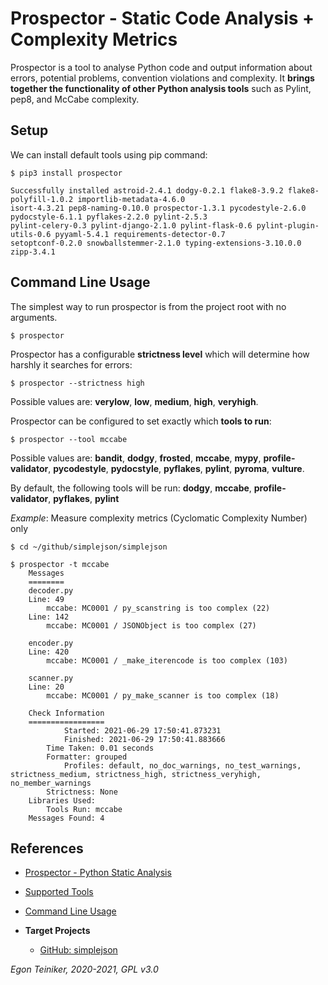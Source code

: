 # Prospector - Static Code Analysis + Complexity Metrics

Prospector is a tool to analyse Python code and output information about errors, 
potential problems, convention violations and complexity.
It **brings together the functionality of other Python analysis tools** such as Pylint, 
pep8, and McCabe complexity.


## Setup

We can install default tools using pip command:
```
$ pip3 install prospector

Successfully installed astroid-2.4.1 dodgy-0.2.1 flake8-3.9.2 flake8-polyfill-1.0.2 importlib-metadata-4.6.0 
isort-4.3.21 pep8-naming-0.10.0 prospector-1.3.1 pycodestyle-2.6.0 pydocstyle-6.1.1 pyflakes-2.2.0 pylint-2.5.3 
pylint-celery-0.3 pylint-django-2.1.0 pylint-flask-0.6 pylint-plugin-utils-0.6 pyyaml-5.4.1 requirements-detector-0.7 
setoptconf-0.2.0 snowballstemmer-2.1.0 typing-extensions-3.10.0.0 zipp-3.4.1
```	

## Command Line Usage 

The simplest way to run prospector is from the project root with no arguments.
```
$ prospector
```

Prospector has a configurable **strictness level** which will determine how harshly it searches for errors:
```
$ prospector --strictness high
```
Possible values are: **verylow**, **low**, **medium**, **high**, **veryhigh**.


Prospector can be configured to set exactly which **tools to run**:
```
$ prospector --tool mccabe
```
Possible values are: **bandit**, **dodgy**, **frosted**, **mccabe**, **mypy**,  **profile-validator**, **pycodestyle**, **pydocstyle**, **pyflakes**, **pylint**, **pyroma**, **vulture**. 

By default, the following tools will be run: **dodgy**, **mccabe**, **profile-validator**, **pyflakes**, **pylint**

_Example_: Measure complexity metrics (Cyclomatic Complexity Number) only
```
$ cd ~/github/simplejson/simplejson

$ prospector -t mccabe
    Messages
    ========
    decoder.py
    Line: 49
        mccabe: MC0001 / py_scanstring is too complex (22)
    Line: 142
        mccabe: MC0001 / JSONObject is too complex (27)

    encoder.py
    Line: 420
        mccabe: MC0001 / _make_iterencode is too complex (103)

    scanner.py
    Line: 20
        mccabe: MC0001 / py_make_scanner is too complex (18)

    Check Information
    =================
            Started: 2021-06-29 17:50:41.873231
            Finished: 2021-06-29 17:50:41.883666
        Time Taken: 0.01 seconds
        Formatter: grouped
            Profiles: default, no_doc_warnings, no_test_warnings, strictness_medium, strictness_high, strictness_veryhigh, no_member_warnings
        Strictness: None
    Libraries Used: 
        Tools Run: mccabe
    Messages Found: 4
```



## References 
* [Prospector - Python Static Analysis](https://prospector.landscape.io/en/master/)

* [Supported Tools](http://prospector.landscape.io/en/master/supported_tools.html)

* [Command Line Usage](http://prospector.landscape.io/en/master/usage.html)

* **Target Projects**
    * [GitHub: simplejson](https://github.com/simplejson/simplejson)

*Egon Teiniker, 2020-2021, GPL v3.0*